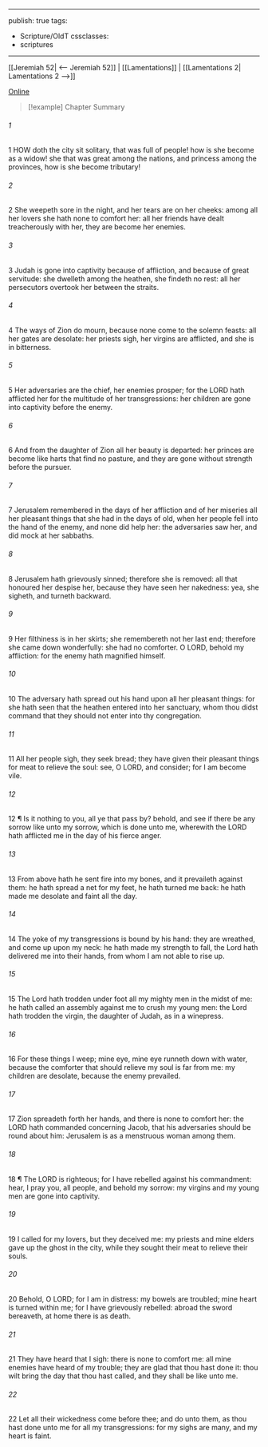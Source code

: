 

---
publish: true
tags:
  - Scripture/OldT
cssclasses:
  - scriptures
---
[[Jeremiah 52| <-- Jeremiah 52]] | [[Lamentations]] | [[Lamentations 2| Lamentations 2 -->]]

[Online](https://churchofjesuschrist.org/study/scriptures/ot/lam/1?lang=eng)

>[!example] Chapter Summary
>
###### 1
1 HOW doth the city sit solitary, that was full of people!  how is she become as a widow!  she that was great among the nations, and princess among the provinces, how is she become tributary!
###### 2
2 She weepeth sore in the night, and her tears are on her cheeks: among all her lovers she hath none to comfort her: all her friends have dealt treacherously with her, they are become her enemies.
###### 3
3 Judah is gone into captivity because of affliction, and because of great servitude: she dwelleth among the heathen, she findeth no rest: all her persecutors overtook her between the straits.
###### 4
4 The ways of Zion do mourn, because none come to the solemn feasts: all her gates are desolate: her priests sigh, her virgins are afflicted, and she is in bitterness.
###### 5
5 Her adversaries are the chief, her enemies prosper; for the LORD hath afflicted her for the multitude of her transgressions: her children are gone into captivity before the enemy.
###### 6
6 And from the daughter of Zion all her beauty is departed: her princes are become like harts that find no pasture, and they are gone without strength before the pursuer.
###### 7
7 Jerusalem remembered in the days of her affliction and of her miseries all her pleasant things that she had in the days of old, when her people fell into the hand of the enemy, and none did help her: the adversaries saw her, and did mock at her sabbaths.
###### 8
8 Jerusalem hath grievously sinned; therefore she is removed: all that honoured her despise her, because they have seen her nakedness: yea, she sigheth, and turneth backward.
###### 9
9 Her filthiness is in her skirts; she remembereth not her last end; therefore she came down wonderfully: she had no comforter.  O LORD, behold my affliction: for the enemy hath magnified himself.
###### 10
10 The adversary hath spread out his hand upon all her pleasant things: for she hath seen that the heathen entered into her sanctuary, whom thou didst command that they should not enter into thy congregation.
###### 11
11 All her people sigh, they seek bread; they have given their pleasant things for meat to relieve the soul: see, O LORD, and consider; for I am become vile.
###### 12
12 ¶ Is it nothing to you, all ye that pass by?  behold, and see if there be any sorrow like unto my sorrow, which is done unto me, wherewith the LORD hath afflicted me in the day of his fierce anger.
###### 13
13 From above hath he sent fire into my bones, and it prevaileth against them: he hath spread a net for my feet, he hath turned me back: he hath made me desolate and faint all the day.
###### 14
14 The yoke of my transgressions is bound by his hand: they are wreathed, and come up upon my neck: he hath made my strength to fall, the Lord hath delivered me into their hands, from whom I am not able to rise up.
###### 15
15 The Lord hath trodden under foot all my mighty men in the midst of me: he hath called an assembly against me to crush my young men: the Lord hath trodden the virgin, the daughter of Judah, as in a winepress.
###### 16
16 For these things I weep; mine eye, mine eye runneth down with water, because the comforter that should relieve my soul is far from me: my children are desolate, because the enemy prevailed.
###### 17
17 Zion spreadeth forth her hands, and there is none to comfort her: the LORD hath commanded concerning Jacob, that his adversaries should be round about him: Jerusalem is as a menstruous woman among them.
###### 18
18 ¶ The LORD is righteous; for I have rebelled against his commandment: hear, I pray you, all people, and behold my sorrow: my virgins and my young men are gone into captivity.
###### 19
19 I called for my lovers, but they deceived me: my priests and mine elders gave up the ghost in the city, while they sought their meat to relieve their souls.
###### 20
20 Behold, O LORD; for I am in distress: my bowels are troubled; mine heart is turned within me; for I have grievously rebelled: abroad the sword bereaveth, at home there is as death.
###### 21
21 They have heard that I sigh: there is none to comfort me: all mine enemies have heard of my trouble; they are glad that thou hast done it: thou wilt bring the day that thou hast called, and they shall be like unto me.
###### 22
22 Let all their wickedness come before thee; and do unto them, as thou hast done unto me for all my transgressions: for my sighs are many, and my heart is faint.



